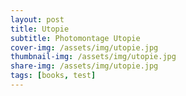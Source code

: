 ```yaml
---
layout: post
title: Utopie
subtitle: Photomontage Utopie
cover-img: /assets/img/utopie.jpg
thumbnail-img: /assets/img/utopie.jpg
share-img: /assets/img/utopie.jpg
tags: [books, test]
---
```

